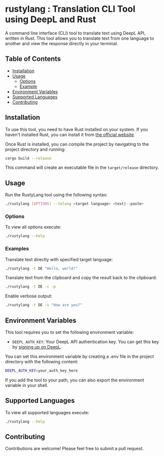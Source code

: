 # rustylang : Translation CLI Tool using DeepL and Rust

A command line interface (CLI) tool to translate text using DeepL API, written in Rust. This tool allows you to translate text from one language to another and view the response directly in your terminal.

## Table of Contents

  - [Installation](#installation)
  - [Usage](#usage)
    - [Options](#options)
    - [Example](#example)
  - [Environment Variables](#environment-variables)
  - [Supported Languages](#supported-languages)
  - [Contributing](#contributing)

## Installation

To use this tool, you need to have Rust installed on your system. If you haven't installed Rust, you can install it from [the official website](https://www.rust-lang.org/learn/get-started).

Once Rust is installed, you can compile the project by navigating to the project directory and running:

```bash
cargo build --release
```

This command will create an executable file in the `target/release` directory.

## Usage

Run the RustyLang tool using the following syntax:

```bash
./rustylang [OPTIONS] --tolang <target language> <text|--paste>
```

### Options

To view all options execute:

```bash
./rustylang --help
```

### Examples

Translate text directly with specified target language:

```bash
./rustylang -t DE "Hello, world!"
```

Translate text from the clipboard and copy the result back to the clipboard:

```bash
./rustylang -t DE -c -p
```

Enable verbose output:

```bash
./rustylang -t DE -v "How are you?"
```

## Environment Variables

This tool requires you to set the following environment variable:

- `DEEPL_AUTH_KEY`: Your DeepL API authentication key. You can get this key by [signing up on DeepL](https://www.deepl.com/de/pro-api?cta=header-pro-api).

You can set this environment variable by creating a .env file in the project directory with the following content:

```bash
DEEPL_AUTH_KEY=your_auth_key_here
```

If you add the tool to your path, you can also export the environment variable in your shell.

## Supported Languages

To view all supported languages execute:

```bash
./rustylang --help
```

## Contributing
Contributions are welcome! Please feel free to submit a pull request.
